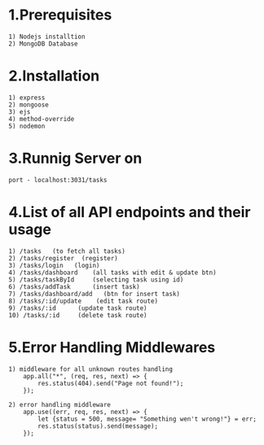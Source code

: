 # 1.Prerequisites
    1) Nodejs installtion
    2) MongoDB Database
# 2.Installation
    1) express
    2) mongoose
    3) ejs
    4) method-override
    5) nodemon
# 3.Runnig Server on
    port - localhost:3031/tasks

# 4.List of all API endpoints and their usage
    1) /tasks   (to fetch all tasks)
    2) /tasks/register  (register)
    3) /tasks/login   (login)
    4) /tasks/dashboard    (all tasks with edit & update btn)
    5) /tasks/taskById     (selecting task using id)
    6) /tasks/addTask      (insert task)
    7) /tasks/dashboard/add   (btn for insert task)
    8) /tasks/:id/update    (edit task route)
    9) /tasks/:id      (update task route)
    10) /tasks/:id     (delete task route)

# 5.Error Handling Middlewares
    1) middleware for all unknown routes handling
        app.all("*", (req, res, next) => {
            res.status(404).send("Page not found!");
        });
        
    2) error handling middleware
        app.use((err, req, res, next) => {
            let {status = 500, message= "Something wen't wrong!"} = err;
            res.status(status).send(message);
        });
